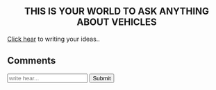 <html>
<head>
</head>
<body backgroundimage="car1.jpg">
<h2 align="center"bgcolor="blue">THIS IS YOUR WORLD TO ASK ANYTHING ABOUT VEHICLES</h2>
<p><a href="commentsection.github.io">Click hear</a> to writing your ideas..</p>
</body>
</html>
<html>
<body backgroundimage="car2.jpg">
<!-- Comment Section -->
<div id="comments">
  <h2>Comments</h2>
  <form id="comment-form">
    <input type="text" id="comment" placeholder="write hear...">
    <button id="submit-comment">Submit</button>
  </form>
  <div id="comment-list">
    <!-- Comments will be displayed here -->
  </div>
</div>

<!-- JavaScript code to handle comment submission and display -->
<script>
  const commentForm = document.getElementById('comment-form');
  const commentList = document.getElementById('comment-list');

  commentForm.addEventListener('submit', (e) => {
    e.preventDefault();
    const comment = document.getElementById('comment').value;
    const newComment = document.createElement('p');
    newComment.textContent = comment;
    commentList.appendChild(newComment);
    document.getElementById('comment').value = ''; // Clear input field
  });
</script>
</body>
</html>
